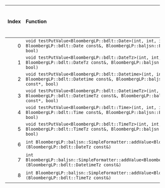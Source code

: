 |   Index | Function                                                                                                                                                            |   Difference in number of lines |   Function size difference in bytes | Disassembly                                                |   Number of lines in `assume` build |   Number of bytes in `assume` build |   Number of lines in `none` build |   Number of bytes in `none` build |
|--------:|:--------------------------------------------------------------------------------------------------------------------------------------------------------------------|--------------------------------:|------------------------------------:|:-----------------------------------------------------------|------------------------------------:|------------------------------------:|----------------------------------:|----------------------------------:|
|       0 | `void testPutValue<BloombergLP::bdlt::Date>(int, int, int, int, int, BloombergLP::bdlt::Date const&, BloombergLP::baljsn::EncoderOptions const*, bool)`             |                               1 |                                   0 | [Assumed](0.assume.s), [Ignored](0.none.s), [Diff](0.diff) |                                3968 |                             4335296 |                              3968 |                           4335296 |
|       1 | `void testPutValue<BloombergLP::bdlt::DateTz>(int, int, int, int, int, BloombergLP::bdlt::DateTz const&, BloombergLP::baljsn::EncoderOptions const*, bool)`         |                               1 |                                   0 | [Assumed](1.assume.s), [Ignored](1.none.s), [Diff](1.diff) |                                3968 |                             4347200 |                              3968 |                           4347200 |
|       2 | `void testPutValue<BloombergLP::bdlt::Datetime>(int, int, int, int, int, BloombergLP::bdlt::Datetime const&, BloombergLP::baljsn::EncoderOptions const*, bool)`     |                               1 |                                   0 | [Assumed](2.assume.s), [Ignored](2.none.s), [Diff](2.diff) |                                3968 |                             4343232 |                              3968 |                           4343232 |
|       3 | `void testPutValue<BloombergLP::bdlt::DatetimeTz>(int, int, int, int, int, BloombergLP::bdlt::DatetimeTz const&, BloombergLP::baljsn::EncoderOptions const*, bool)` |                               1 |                                   0 | [Assumed](3.assume.s), [Ignored](3.none.s), [Diff](3.diff) |                                3968 |                             4355136 |                              3968 |                           4355136 |
|       4 | `void testPutValue<BloombergLP::bdlt::Time>(int, int, int, int, int, BloombergLP::bdlt::Time const&, BloombergLP::baljsn::EncoderOptions const*, bool)`             |                               1 |                                   0 | [Assumed](4.assume.s), [Ignored](4.none.s), [Diff](4.diff) |                                3968 |                             4339264 |                              3968 |                           4339264 |
|       5 | `void testPutValue<BloombergLP::bdlt::TimeTz>(int, int, int, int, int, BloombergLP::bdlt::TimeTz const&, BloombergLP::baljsn::EncoderOptions const*, bool)`         |                               1 |                                   0 | [Assumed](5.assume.s), [Ignored](5.none.s), [Diff](5.diff) |                                3968 |                             4351168 |                              3968 |                           4351168 |
|       6 | `int BloombergLP::baljsn::SimpleFormatter::addValue<BloombergLP::bdlt::DateTz>(BloombergLP::bdlt::DateTz const&)`                                                   |                              -1 |                                   0 | [Assumed](6.assume.s), [Ignored](6.none.s), [Diff](6.diff) |                                 288 |                             4368400 |                               288 |                           4368416 |
|       7 | `int BloombergLP::baljsn::SimpleFormatter::addValue<BloombergLP::bdlt::DatetimeTz>(BloombergLP::bdlt::DatetimeTz const&)`                                           |                              -1 |                                   0 | [Assumed](7.assume.s), [Ignored](7.none.s), [Diff](7.diff) |                                 288 |                             4368976 |                               288 |                           4368992 |
|       8 | `int BloombergLP::baljsn::SimpleFormatter::addValue<BloombergLP::bdlt::TimeTz>(BloombergLP::bdlt::TimeTz const&)`                                                   |                              -1 |                                   0 | [Assumed](8.assume.s), [Ignored](8.none.s), [Diff](8.diff) |                                 288 |                             4368688 |                               288 |                           4368704 |